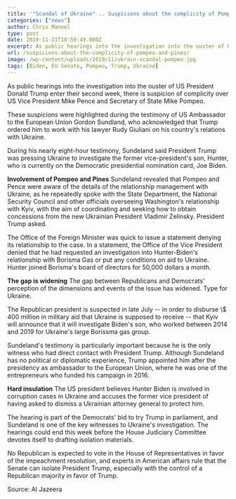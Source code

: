 ```yaml
---
title: '"Scandal of Ukraine" .. Suspicions about the complicity of Pompeo and Pines'
categories: ["news"]
author: Chris Manoel
type: post
date: 2019-11-21T10:59:49.000Z
excerpt: As public hearings into the investigation into the ouster of US President Donald Trump enter their second week
url: /suspicions-about-the-complicity-of-pompeo-and-pines/
image: /wp-content/uploads/2019/11/ukrain-scandal-pompeo.jpg
tags: [Biden, EU Senate, Pompeo, Trump, Ukraine]
---
```


As public hearings into the investigation into the ouster of US President Donald Trump enter their second week, there is suspicion of complicity over US Vice President Mike Pence and Secretary of State Mike Pompeo.

These suspicions were highlighted during the testimony of US Ambassador to the European Union Gordon Sundland, who acknowledged that Trump ordered him to work with his lawyer Rudy Giuliani on his country's relations with Ukraine.

During his nearly eight-hour testimony, Sundeland said President Trump was pressing Ukraine to investigate the former vice-president's son, Hunter, who is currently on the Democratic presidential nomination card, Joe Biden.

**Involvement of Pompeo and Pines**
Sundeland revealed that Pompeo and Pence were aware of the details of the relationship management with Ukraine, as he repeatedly spoke with the State Department, the National Security Council and other officials overseeing Washington's relationship with Kyiv, with the aim of coordinating and seeking how to obtain concessions from the new Ukrainian President Vladimir Zelinsky. President Trump asked.

The Office of the Foreign Minister was quick to issue a statement denying its relationship to the case. In a statement, the Office of the Vice President denied that he had requested an investigation into Hunter-Biden's relationship with Borisma Gas or put any conditions on aid to Ukraine. Hunter joined Borisma's board of directors for 50,000 dollars a month.

**The gap is widening**
The gap between Republicans and Democrats' perception of the dimensions and events of the issue has widened. Type for Ukraine.

The Republican president is suspected in late July -- in order to disburse \\$ 400 million in military aid that Ukraine is supposed to receive -- that Kyiv will announce that it will investigate Biden's son, who worked between 2014 and 2019 for Ukraine's large Borissma gas group.

Sundeland's testimony is particularly important because he is the only witness who had direct contact with President Trump. Although Sundeland has no political or diplomatic experience, Trump appointed him after the presidency as ambassador to the European Union, where he was one of the entrepreneurs who funded his campaign in 2016.

**Hard insulation**
The US president believes Hunter Biden is involved in corruption cases in Ukraine and accuses the former vice president of having asked to dismiss a Ukrainian attorney general to protect him.

The hearing is part of the Democrats' bid to try Trump in parliament, and Sundeland is one of the key witnesses to Ukraine's investigation. The hearings could end this week before the House Judiciary Committee devotes itself to drafting isolation materials.

No Republican is expected to vote in the House of Representatives in favor of the impeachment resolution, and experts in American affairs rule that the Senate can isolate President Trump, especially with the control of a Republican majority in favor of Trump.

Source: Al Jazeera
